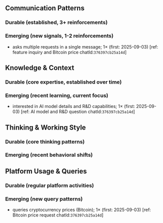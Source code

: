 ## Communication Patterns
### Durable (established, 3+ reinforcements)

### Emerging (new signals, 1-2 reinforcements)
- asks multiple requests in a single message; 1× (first: 2025-09-03) [ref: feature inquiry and Bitcoin price chatId:`376397cb25a14d`]

## Knowledge & Context
### Durable (core expertise, established over time)

### Emerging (recent learning, current focus)
- interested in AI model details and R&D capabilities; 1× (first: 2025-09-03) [ref: AI model and R&D question chatId:`376397cb25a14d`]

## Thinking & Working Style
### Durable (core thinking patterns)

### Emerging (recent behavioral shifts)

## Platform Usage & Queries
### Durable (regular platform activities)

### Emerging (new query patterns)
- queries cryptocurrency prices (Bitcoin); 1× (first: 2025-09-03) [ref: Bitcoin price request chatId:`376397cb25a14d`]
